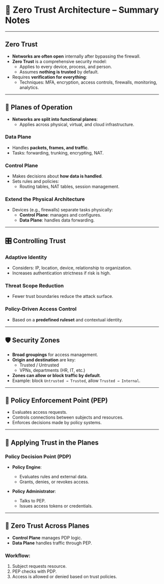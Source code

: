
# 🔐 Zero Trust Architecture – Summary Notes

---

## Zero Trust

- **Networks are often open** internally after bypassing the firewall.
- **Zero Trust** is a comprehensive security model:
  - Applies to every device, process, and person.
  - Assumes **nothing is trusted** by default.
- Requires **verification for everything**:
  - Techniques: MFA, encryption, access controls, firewalls, monitoring, analytics.

---

## 🧱 Planes of Operation

- **Networks are split into functional planes**:
  - Applies across physical, virtual, and cloud infrastructure.

### Data Plane
- Handles **packets, frames, and traffic**.
- Tasks: forwarding, trunking, encrypting, NAT.

### Control Plane
- Makes decisions about **how data is handled**.
- Sets rules and policies:
  - Routing tables, NAT tables, session management.

### Extend the Physical Architecture
- Devices (e.g., firewalls) separate tasks physically:
  - **Control Plane**: manages and configures.
  - **Data Plane**: handles data forwarding.

---

## 🎛️ Controlling Trust

### Adaptive Identity
- Considers: IP, location, device, relationship to organization.
- Increases authentication strictness if risk is high.

### Threat Scope Reduction
- Fewer trust boundaries reduce the attack surface.

### Policy-Driven Access Control
- Based on a **predefined ruleset** and contextual identity.

---

## 🛡️ Security Zones

- **Broad groupings** for access management.
- **Origin and destination** are key:
  - Trusted / Untrusted
  - VPNs, departments (HR, IT, etc.)
- **Zones can allow or block traffic by default**.
- Example: block `Untrusted → Trusted`, allow `Trusted → Internal`.

---

## 🚦 Policy Enforcement Point (PEP)

- Evaluates access requests.
- Controls connections between subjects and resources.
- Enforces decisions made by policy systems.

---

## 🧠 Applying Trust in the Planes

### Policy Decision Point (PDP)

- **Policy Engine**:
  - Evaluates rules and external data.
  - Grants, denies, or revokes access.

- **Policy Administrator**:
  - Talks to PEP.
  - Issues access tokens or credentials.

---

## 🔄 Zero Trust Across Planes

- **Control Plane** manages PDP logic.
- **Data Plane** handles traffic through PEP.

### Workflow:
1. Subject requests resource.
2. PEP checks with PDP.
3. Access is allowed or denied based on trust policies.
